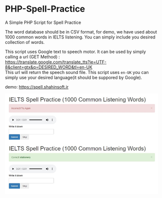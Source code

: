 # PHP-Spell-Practice
A Simple PHP Script for Spell Practice

The word database should be in CSV format, for demo, we have used about 1000 common words in IELTS listening. You can simply include you desired collection of words.

This script uses Google text to speech motor. It can be used by simply calling a url (GET Method) :  
https://translate.google.com/translate_tts?ie=UTF-8&client=gtx&q=DESIRED_WORD&tl=en-UK  
This url will return the speech sound file. This script uses `en-UK` you can simply use your desired language(it should be suppored by Google).

demo: https://spell.shahinsoft.ir

![screenshot](https://raw.githubusercontent.com/shahind/PHP-Spell-Practice/main/screenshot.jpg)

